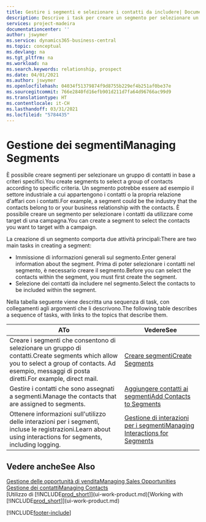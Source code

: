 ```yaml
---
title: Gestire i segmenti e selezionare i contatti da includere| Documenti Microsoft
description: Descrive i task per creare un segmento per selezionare un gruppo di contatti in base a criteri specifici, ad esempio, contatti in un settore specifico a cui si desidera rivolgersi.
services: project-madeira
documentationcenter: ''
author: jswymer
ms.service: dynamics365-business-central
ms.topic: conceptual
ms.devlang: na
ms.tgt_pltfrm: na
ms.workload: na
ms.search.keywords: relationship, prospect
ms.date: 04/01/2021
ms.author: jswymer
ms.openlocfilehash: 04034f51379874f9d8755b229ef4b251af0be37e
ms.sourcegitcommit: 766e2840fd16efb901d211d7fa64d96766ac99d9
ms.translationtype: HT
ms.contentlocale: it-CH
ms.lasthandoff: 03/31/2021
ms.locfileid: "5784435"
---
```

# <a name="managing-segments"></a><span data-ttu-id="2dd0b-103">Gestione dei segmenti</span><span class="sxs-lookup"><span data-stu-id="2dd0b-103">Managing Segments</span></span>
<span data-ttu-id="2dd0b-104">È possibile creare segmenti per selezionare un gruppo di contatti in base a criteri specifici.</span><span class="sxs-lookup"><span data-stu-id="2dd0b-104">You create segments to select a group of contacts according to specific criteria.</span></span> <span data-ttu-id="2dd0b-105">Un segmento potrebbe essere ad esempio il settore industriale a cui appartengono i contatti o la propria relazione d'affari con i contatti.</span><span class="sxs-lookup"><span data-stu-id="2dd0b-105">For example, a segment could be the industry that the contacts belong to or your business relationship with the contacts.</span></span> <span data-ttu-id="2dd0b-106">È possibile creare un segmento per selezionare i contatti da utilizzare come target di una campagna.</span><span class="sxs-lookup"><span data-stu-id="2dd0b-106">You can create a segment to select the contacts you want to target with a campaign.</span></span>

<span data-ttu-id="2dd0b-107">La creazione di un segmento comporta due attività principali:</span><span class="sxs-lookup"><span data-stu-id="2dd0b-107">There are two main tasks in creating a segment:</span></span>

* <span data-ttu-id="2dd0b-108">Immissione di informazioni generali sul segmento.</span><span class="sxs-lookup"><span data-stu-id="2dd0b-108">Enter general information about the segment.</span></span> <span data-ttu-id="2dd0b-109">Prima di poter selezionare i contatti nel segmento, è necessario creare il segmento.</span><span class="sxs-lookup"><span data-stu-id="2dd0b-109">Before you can select the contacts within the segment, you must first create the segment.</span></span>
* <span data-ttu-id="2dd0b-110">Selezione dei contatti da includere nel segmento.</span><span class="sxs-lookup"><span data-stu-id="2dd0b-110">Select the contacts to be included within the segment.</span></span>

<span data-ttu-id="2dd0b-111">Nella tabella seguente viene descritta una sequenza di task, con collegamenti agli argomenti che li descrivono.</span><span class="sxs-lookup"><span data-stu-id="2dd0b-111">The following table describes a sequence of tasks, with links to the topics that describe them.</span></span>

| <span data-ttu-id="2dd0b-112">A</span><span class="sxs-lookup"><span data-stu-id="2dd0b-112">To</span></span> | <span data-ttu-id="2dd0b-113">Vedere</span><span class="sxs-lookup"><span data-stu-id="2dd0b-113">See</span></span> |
| --- | --- |
| <span data-ttu-id="2dd0b-114">Creare i segmenti che consentono di selezionare un gruppo di contatti.</span><span class="sxs-lookup"><span data-stu-id="2dd0b-114">Create segments which allow you to select a group of contacts.</span></span> <span data-ttu-id="2dd0b-115">Ad esempio, messaggi di posta diretti.</span><span class="sxs-lookup"><span data-stu-id="2dd0b-115">For example, direct mail.</span></span> |[<span data-ttu-id="2dd0b-116">Creare segmenti</span><span class="sxs-lookup"><span data-stu-id="2dd0b-116">Create Segments</span></span>](marketing-how-create-segment.md) |
| <span data-ttu-id="2dd0b-117">Gestire i contatti che sono assegnati a segmenti.</span><span class="sxs-lookup"><span data-stu-id="2dd0b-117">Manage the contacts that are assigned to segments.</span></span> |[<span data-ttu-id="2dd0b-118">Aggiungere contatti ai segmenti</span><span class="sxs-lookup"><span data-stu-id="2dd0b-118">Add Contacts to Segments</span></span>](marketing-add-contact-segment.md) |
| <span data-ttu-id="2dd0b-119">Ottenere informazioni sull'utilizzo delle interazioni per i segmenti, incluse le registrazioni.</span><span class="sxs-lookup"><span data-stu-id="2dd0b-119">Learn about using interactions for segments, including logging.</span></span> |[<span data-ttu-id="2dd0b-120">Gestione di interazioni per i segmenti</span><span class="sxs-lookup"><span data-stu-id="2dd0b-120">Managing Interactions for Segments</span></span>](marketing-interaction-segments.md) |

## <a name="see-also"></a><span data-ttu-id="2dd0b-121">Vedere anche</span><span class="sxs-lookup"><span data-stu-id="2dd0b-121">See Also</span></span>
[<span data-ttu-id="2dd0b-122">Gestione delle opportunità di vendita</span><span class="sxs-lookup"><span data-stu-id="2dd0b-122">Managing Sales Opportunities</span></span>](marketing-manage-sales-opportunities.md)  
[<span data-ttu-id="2dd0b-123">Gestione dei contatti</span><span class="sxs-lookup"><span data-stu-id="2dd0b-123">Managing Contacts</span></span>](marketing-contacts.md)  
<span data-ttu-id="2dd0b-124">[Utilizzo di [!INCLUDE[prod_short](includes/prod_short.md)]](ui-work-product.md)</span><span class="sxs-lookup"><span data-stu-id="2dd0b-124">[Working with [!INCLUDE[prod_short](includes/prod_short.md)]](ui-work-product.md)</span></span>


[!INCLUDE[footer-include](includes/footer-banner.md)]